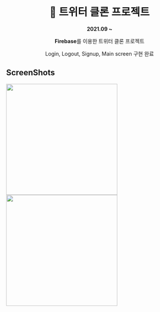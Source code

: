 <h1 align="center">💙 트위터 클론 프로젝트</h1>

<p align="center"><b>2021.09 ~</b></p>
<p align="center"><b>Firebase</b>를 이용한 트위터 클론 프로젝트</p>
<p align="center">Login, Logout, Signup, Main screen 구현 완료</p>

## ScreenShots
<p>
  <img src="https://user-images.githubusercontent.com/69616347/132135335-2fae7a14-3485-4f04-98d0-ffb725043962.jpg", width="300" />
  <img src="https://user-images.githubusercontent.com/69616347/132848376-f98b7542-1f73-4436-827f-c81e1de33cb3.jpg", width="300" />
</p>
